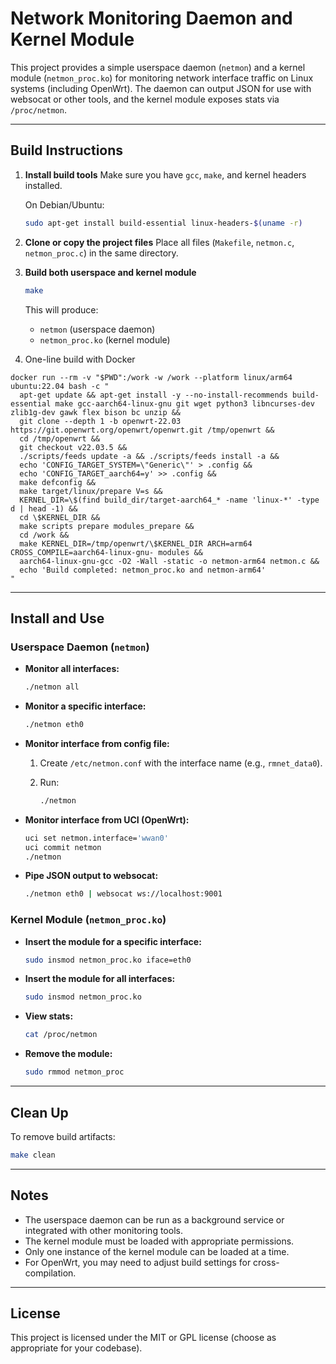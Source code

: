 # Network Monitoring Daemon and Kernel Module

This project provides a simple userspace daemon (`netmon`) and a kernel module (`netmon_proc.ko`) for monitoring network interface traffic on Linux systems (including OpenWrt). The daemon can output JSON for use with websocat or other tools, and the kernel module exposes stats via `/proc/netmon`.

---

## Build Instructions

1. **Install build tools**
   Make sure you have `gcc`, `make`, and kernel headers installed.

   On Debian/Ubuntu:

   ```sh
   sudo apt-get install build-essential linux-headers-$(uname -r)
   ```

2. **Clone or copy the project files**
   Place all files (`Makefile`, `netmon.c`, `netmon_proc.c`) in the same directory.

3. **Build both userspace and kernel module**

   ```sh
   make
   ```

   This will produce:
   - `netmon` (userspace daemon)
   - `netmon_proc.ko` (kernel module)

4. One-line build with Docker

  ```
  docker run --rm -v "$PWD":/work -w /work --platform linux/arm64 ubuntu:22.04 bash -c "
    apt-get update && apt-get install -y --no-install-recommends build-essential make gcc-aarch64-linux-gnu git wget python3 libncurses-dev zlib1g-dev gawk flex bison bc unzip &&
    git clone --depth 1 -b openwrt-22.03 https://git.openwrt.org/openwrt/openwrt.git /tmp/openwrt &&
    cd /tmp/openwrt &&
    git checkout v22.03.5 &&
    ./scripts/feeds update -a && ./scripts/feeds install -a &&
    echo 'CONFIG_TARGET_SYSTEM=\"Generic\"' > .config &&
    echo 'CONFIG_TARGET_aarch64=y' >> .config &&
    make defconfig &&
    make target/linux/prepare V=s &&
    KERNEL_DIR=\$(find build_dir/target-aarch64_* -name 'linux-*' -type d | head -1) &&
    cd \$KERNEL_DIR &&
    make scripts prepare modules_prepare &&
    cd /work &&
    make KERNEL_DIR=/tmp/openwrt/\$KERNEL_DIR ARCH=arm64 CROSS_COMPILE=aarch64-linux-gnu- modules &&
    aarch64-linux-gnu-gcc -O2 -Wall -static -o netmon-arm64 netmon.c &&
    echo 'Build completed: netmon_proc.ko and netmon-arm64'
  "
  ```

---

## Install and Use

### Userspace Daemon (`netmon`)

- **Monitor all interfaces:**

  ```sh
  ./netmon all
  ```

- **Monitor a specific interface:**

  ```sh
  ./netmon eth0
  ```

- **Monitor interface from config file:**
  1. Create `/etc/netmon.conf` with the interface name (e.g., `rmnet_data0`).
  2. Run:

     ```sh
     ./netmon
     ```

- **Monitor interface from UCI (OpenWrt):**

  ```sh
  uci set netmon.interface='wwan0'
  uci commit netmon
  ./netmon
  ```

- **Pipe JSON output to websocat:**

  ```sh
  ./netmon eth0 | websocat ws://localhost:9001
  ```

### Kernel Module (`netmon_proc.ko`)

- **Insert the module for a specific interface:**

  ```sh
  sudo insmod netmon_proc.ko iface=eth0
  ```

- **Insert the module for all interfaces:**

  ```sh
  sudo insmod netmon_proc.ko
  ```

- **View stats:**

  ```sh
  cat /proc/netmon
  ```

- **Remove the module:**

  ```sh
  sudo rmmod netmon_proc
  ```

---

## Clean Up

To remove build artifacts:

```sh
make clean
```

---

## Notes

- The userspace daemon can be run as a background service or integrated with other monitoring tools.
- The kernel module must be loaded with appropriate permissions.
- Only one instance of the kernel module can be loaded at a time.
- For OpenWrt, you may need to adjust build settings for cross-compilation.

---

## License

This project is licensed under the MIT or GPL license (choose as appropriate for your codebase).
